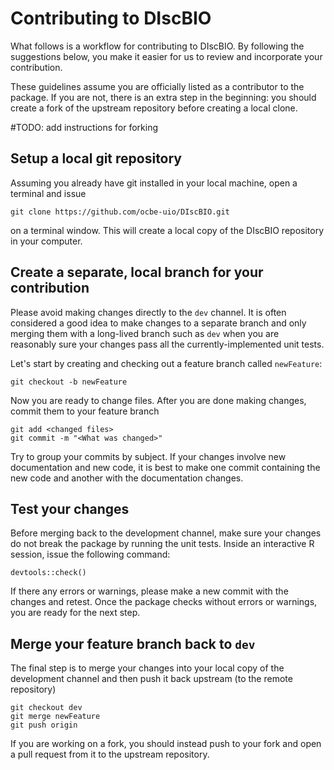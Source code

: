 # Contributing to DIscBIO

What follows is a workflow for contributing to DIscBIO. By following the suggestions below, you make it easier for us to review and incorporate your contribution.

These guidelines assume you are officially listed as a contributor to the package. If you are not, there is an extra step in the beginning: you should create a fork of the upstream repository before creating a local clone.

#TODO: add instructions for forking

## Setup a local git repository

Assuming you already have git installed in your local machine, open a terminal and issue

```
git clone https://github.com/ocbe-uio/DIscBIO.git
```

on a terminal window. This will create a local copy of the DIscBIO repository in your computer.

## Create a separate, local branch for your contribution

Please avoid making changes directly to the `dev` channel. It is often considered a good idea to make changes to a separate branch and only merging them with a long-lived branch such as `dev` when you are reasonably sure your changes pass all the currently-implemented unit tests.

Let's start by creating and checking out a feature branch called `newFeature`:

```
git checkout -b newFeature
```

Now you are ready to change files. After you are done making changes, commit them to your feature branch

```
git add <changed files>
git commit -m "<What was changed>"
```

Try to group your commits by subject. If your changes involve new documentation and new code, it is best to make one commit containing the new code and another with the documentation changes.

## Test your changes

Before merging back to the development channel, make sure your changes do not break the package by running the unit tests. Inside an interactive R session, issue the following command:

```
devtools::check()
```

If there any errors or warnings, please make a new commit with the changes and retest. Once the package checks without errors or warnings, you are ready for the next step.

## Merge your feature branch back to `dev`

The final step is to merge your changes into your local copy of the development channel and then push it back upstream (to the remote repository)

```
git checkout dev
git merge newFeature
git push origin
```

If you are working on a fork, you should instead push to your fork and open a pull request from it to the upstream repository.